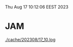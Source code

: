 Thu Aug 17 10:12:06 EEST 2023
# JAM
<a href='./cache/202308/17_10.log'>./cache/202308/17_10.log</a>
